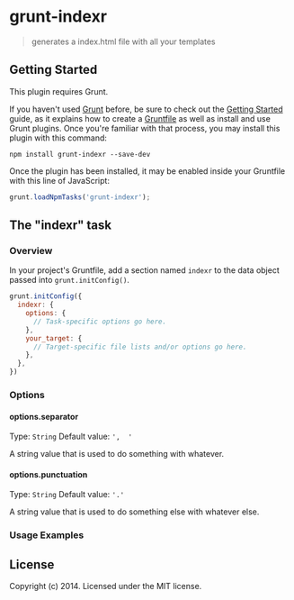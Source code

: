 # grunt-indexr

> generates a index.html file with all your templates 

## Getting Started
This plugin requires Grunt.

If you haven't used [Grunt](http://gruntjs.com/) before, be sure to check out the [Getting Started](http://gruntjs.com/getting-started) guide, as it explains how to create a [Gruntfile](http://gruntjs.com/sample-gruntfile) as well as install and use Grunt plugins. Once you're familiar with that process, you may install this plugin with this command:

```shell
npm install grunt-indexr --save-dev
```

Once the plugin has been installed, it may be enabled inside your Gruntfile with this line of JavaScript:

```js
grunt.loadNpmTasks('grunt-indexr');
```

## The "indexr" task

### Overview
In your project's Gruntfile, add a section named `indexr` to the data object passed into `grunt.initConfig()`.

```js
grunt.initConfig({
  indexr: {
    options: {
      // Task-specific options go here.
    },
    your_target: {
      // Target-specific file lists and/or options go here.
    },
  },
})
```

### Options

#### options.separator
Type: `String`
Default value: `',  '`

A string value that is used to do something with whatever.

#### options.punctuation
Type: `String`
Default value: `'.'`

A string value that is used to do something else with whatever else.

### Usage Examples

## License
Copyright (c) 2014. Licensed under the MIT license.
